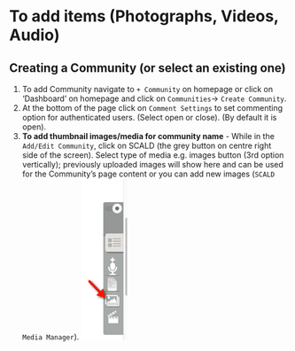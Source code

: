 # To add items (Photographs, Videos, Audio)

## Creating a Community (or select an existing one)
1. To add Community navigate to `+ Community` on homepage or click on ‘Dashboard’ on homepage and click on `Communities`-> `Create Community`.
2. At the bottom of the page click on `Comment Settings` to set commenting option for authenticated users. (Select open or close). (By default it is open).
3. **To add thumbnail images/media for community name** - While in the `Add/Edit Community`, click on SCALD (the grey button on centre right side of the screen). Select type of media e.g. images button (3rd option vertically); previously uploaded images will show here and can be used for the Community’s page content or you can add new images (`SCALD Media Manager`).
![](images/scald_menu.png)
